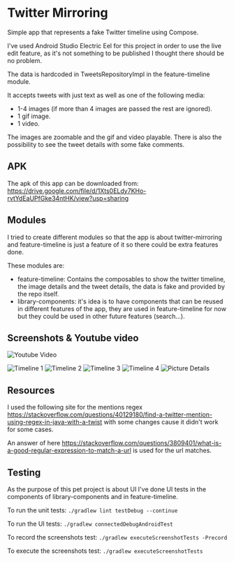 # Twitter Mirroring

Simple app that represents a fake Twitter timeline using Compose.

I've used Android Studio Electric Eel for this project in order to use the live edit feature, 
as it's not something to be published I thought there should be no problem.

The data is hardcoded in TweetsRepositoryImpl in the feature-timeline module.

It accepts tweets with just text as well as one of the following media:
- 1-4 images (if more than 4 images are passed the rest are ignored).
- 1 gif image.
- 1 video.

The images are zoomable and the gif and video playable.
There is also the possibility to see the tweet details with some fake comments.

## APK

The apk of this app can be downloaded from:
https://drive.google.com/file/d/1Xts0ELdy7KHo-rvtYdEaUPfGke34ntHK/view?usp=sharing

## Modules
I tried to create different modules so that the app is about twitter-mirroring and feature-timeline
is just a feature of it so there could be extra features done.

These modules are:
- feature-timeline: Contains the composables to show the twitter timeline, the image details 
and the tweet details, the data is fake and provided by the repo itself.
- library-components: it's idea is to have components that can be reused in different features of 
the app, they are used in feature-timeline for now but they could be used in other future features 
(search...).

## Screenshots & Youtube video

![Youtube Video](https://youtu.be/mh86Nrg7JLg)

![Timeline 1](/screenshots/timeline1.png "Timeline 1")
![Timeline 2](/screenshots/timeline2.png "Timeline 2")
![Timeline 3](/screenshots/timeline3.png "Timeline 3")
![Timeline 4](/screenshots/timeline4.png "Timeline 4")
![Picture Details](/screenshots/pictureDetails.png "Picture Details")

## Resources

I used the following site for the mentions regex 
https://stackoverflow.com/questions/40129180/find-a-twitter-mention-using-regex-in-java-with-a-twist 
with some changes cause it didn't work for some cases.

An answer of here https://stackoverflow.com/questions/3809401/what-is-a-good-regular-expression-to-match-a-url 
is used for the url matches.

## Testing

As the purpose of this pet project is about UI I've done UI tests in the components of library-components
and in feature-timeline.

To run the unit tests: `./gradlew lint testDebug --continue`

To run the UI tests: `./gradlew connectedDebugAndroidTest`

To record the screenshots test: `./gradlew executeScreenshotTests -Precord`

To execute the screenshots test: `./gradlew executeScreenshotTests`
